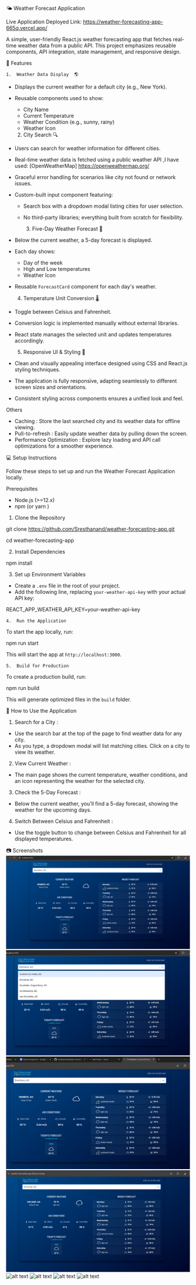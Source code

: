 🌤️ Weather Forecast Application

Live Application Deployed Link: https://weather-forecasting-app-665q.vercel.app/

A simple, user-friendly React.js weather forecasting app that fetches real-time weather data from a public API. This project emphasizes reusable components, API integration, state management, and responsive design.

🚀 Features

    1.  Weather Data Display  🌎

- Displays the current weather for a default city (e.g., New York).
- Reusable components used to show:

  - City Name
  - Current Temperature
  - Weather Condition (e.g., sunny, rainy)
  - Weather Icon

  2.  City Search 🔍

- Users can search for weather information for different cities.
- Real-time weather data is fetched using a public weather API ,I have used: [OpenWeatherMap] https://openweathermap.org/
- Graceful error handling for scenarios like city not found or network issues.
- Custom-built input component featuring:

  - Search box with a dropdown modal listing cities for user selection.
  - No third-party libraries; everything built from scratch for flexibility.

    3.  Five-Day Weather Forecast 📅

- Below the current weather, a 5-day forecast is displayed.
- Each day shows:
  - Day of the week
  - High and Low temperatures
  - Weather Icon
- Reusable `ForecastCard` component for each day's weather.

  4.  Temperature Unit Conversion 🌡️

- Toggle between Celsius and Fahrenheit.
- Conversion logic is implemented manually without external libraries.
- React state manages the selected unit and updates temperatures accordingly.

  5.  Responsive UI & Styling 🎨

- Clean and visually appealing interface designed using CSS and React.js styling techniques.
- The application is fully responsive, adapting seamlessly to different screen sizes and orientations.
- Consistent styling across components ensures a unified look and feel.

Others

- Caching : Store the last searched city and its weather data for offline viewing.
- Pull-to-refresh : Easily update weather data by pulling down the screen.
- Performance Optimization : Explore lazy loading and API call optimizations for a smoother experience.

💻 Setup Instructions

Follow these steps to set up and run the Weather Forecast Application locally.

Prerequisites

- Node.js (>=12.x)
- npm (or yarn )

1.  Clone the Repository

git clone https://github.com/Sresthanand/weather-forecasting-app.git

cd weather-forecasting-app

2.  Install Dependencies

npm install

3.  Set up Environment Variables

- Create a `.env` file in the root of your project.
- Add the following line, replacing `your-weather-api-key` with your actual API key:

REACT_APP_WEATHER_API_KEY=your-weather-api-key

    4.  Run the Application

To start the app locally, run:

npm run start

This will start the app at `http://localhost:3000`.

    5.  Build for Production

To create a production build, run:

npm run build

This will generate optimized files in the `build` folder.

📖 How to Use the Application

1.  Search for a City :

- Use the search bar at the top of the page to find weather data for any city.
- As you type, a dropdown modal will list matching cities. Click on a city to view its weather.

2.  View Current Weather :

- The main page shows the current temperature, weather conditions, and an icon representing the weather for the selected city.

3.  Check the 5-Day Forecast :

- Below the current weather, you’ll find a 5-day forecast, showing the weather for the upcoming days.

4.  Switch Between Celsius and Fahrenheit :

- Use the toggle button to change between Celsius and Fahrenheit for all displayed temperatures.

📷 Screenshots
![alt text](image.png)
![alt text](image-1.png)
![alt text](image-2.png)
![alt text](image-3.png)
![alt text](image-4.png)
![alt text](image-5.png)
![alt text](image-6.png)
![alt text](image-7.png)
